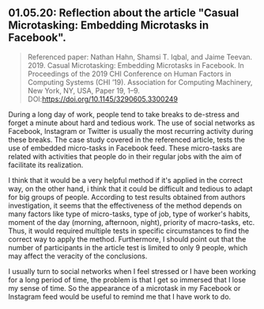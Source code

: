 ## 01.05.20: Reflection about the article "Casual Microtasking: Embedding Microtasks in Facebook".

> Referenced paper: Nathan Hahn, Shamsi T. Iqbal, and Jaime Teevan. 2019. Casual Microtasking: Embedding Microtasks in Facebook. In Proceedings of the 2019 CHI Conference on Human Factors in Computing Systems (CHI ’19). Association for Computing Machinery, New York, NY, USA, Paper 19, 1–9. DOI:https://doi.org/10.1145/3290605.3300249

During a long day of work, people tend to take breaks to de-stress and forget a minute about hard and tedious work. The use of social networks as Facebook, Instagram or Twitter is usually the most recurring activity during these breaks. The case study covered in the referenced article, tests the use of embedded micro-tasks in Facebook feed. These micro-tasks are related with activities that people do in their regular jobs with the aim of facilitate its realization.

I think that it would be a very helpful method if it's applied in the correct way, on the other hand, i think that it could be difficult and tedious to adapt for big groups of people. According to test results obtained from authors investigation, it seems that the effectiveness of the method depends on many factors like type of micro-tasks, type of job, type of worker's habits, moment of the day (morning, afternoon, night), priority of macro-tasks, etc. Thus, it would required multiple tests in specific circumstances to find the correct way to apply the method. Furthermore, I should point out that the number of participants in the article test is limited to only 9 people, which may affect the veracity of the conclusions.

I usually turn to social networks when I feel stressed or I have  been working for a long period of time, the problem is that I get so immersed that I lose my sense of time. So the appearance of a microtask in my Facebook or Instagram feed would be useful to remind me that I have work to do. 